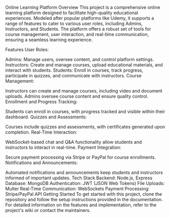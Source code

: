 Online Learning Platform
Overview
This project is a comprehensive online learning platform designed to facilitate high-quality educational experiences. Modeled after popular platforms like Udemy, it supports a range of features to cater to various user roles, including Admins, Instructors, and Students. The platform offers a robust set of tools for course management, user interaction, and real-time communication, ensuring a seamless learning experience.

Features
User Roles:

Admins: Manage users, oversee content, and control platform settings.
Instructors: Create and manage courses, upload educational materials, and interact with students.
Students: Enroll in courses, track progress, participate in quizzes, and communicate with instructors.
Course Management:

Instructors can create and manage courses, including video and document uploads.
Admins oversee course content and ensure quality control.
Enrollment and Progress Tracking:

Students can enroll in courses, with progress tracked and visible within their dashboard.
Quizzes and Assessments:

Courses include quizzes and assessments, with certificates generated upon completion.
Real-Time Interaction:

WebSocket-based chat and Q&A functionality allow students and instructors to interact in real-time.
Payment Integration:

Secure payment processing via Stripe or PayPal for course enrollments.
Notifications and Announcements:

Automated notifications and announcements keep students and instructors informed of important updates.
Tech Stack
Backend: Node.js, Express
Database: MongoDB
Authentication: JWT (JSON Web Tokens)
File Uploads: Multer
Real-Time Communication: WebSockets
Payment Processing: Stripe/PayPal API
Getting Started
To get started with this project, clone the repository and follow the setup instructions provided in the documentation. For detailed information on the features and implementation, refer to the project's wiki or contact the maintainers.

